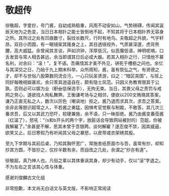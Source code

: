 # 敬超传

徐敬超，字爱抄，号门酱，自幼成熟稳重，风雨不动安如山，气势磅礴，传闻其诞辰天地为之色变，当日日本相扑之能士皆倒地不起，不知其将于日本相扑界无容身之所。其所过之处有凹痕数寸，裂纹长数尺，行时有地鸟。夫敬超之外貌，气宇轩昂，双目小而圆，有一眼镜架其隆身之上，其目透镜视外，气质甚深邃，虎背熊腰，高大威猛。余曾闻其言谈，声如洪钟，浑厚低沉，似恶魔低语，神明呢喃，口舌发音与常人相去甚远，余当即谓其日后必成大器。若其入相扑之行，只惜他不慕名利，对余曰：“滚！”，复不语。吾痛惜其才美不外见，骈死于槽枥之间也。余忆与其深交之日，乃始于九上期末科举。众所周知，酱，虽有恢弘之气，有贤德之才，却不与世俗八股算数同流合污，一心只玩圣贤游，曰之：“暗区突围”，与班上同好每晚相娱甚欢。余只羡其逍遥自在，颇有隐士风范。只因义务教育限其于公孰，否则必可以娱为业（~~职业~~低保选手），无拘无束。当日，其畏父母之责罚与戒网之劳心，遂欲找人徇私舞弊。王衡谦考场与之相邻，便欲以200文贿赂其答案，谦乃正直无私之人，数次以厉色（嘲讽地）拒之。酱乃退而求其次，求吾之答案。余非此等胆识超常之人，不若酱之勇猛，因惧考官觉察与制裁，不敢答。其几次三番求吾，后又以其武力恐吓，软硬兼施，余不语，只一昧拒绝。酱乃由酱变番茄酱（红温了），怒吼：“（s和b开头的两个字，放脏话会导致网站被封的）范姐，你被我解雇了。”余甚是不解，思其未曾于吾银两，谈何解雇？遂忍俊不禁，因其威逼，欲笑又止。后日寒假乃有听闻其父母之暴怒，以皮带或衣架磅其股。

至九下学期与其前后桌，乃知其胸怀宽广，常施舍纸质面巾与吾，虽常有抄，却知抄其方圆，不皆抄之，仅抄半数有余，而自改之几处，余谓之"抄亦有道"。

徐敬超，真乃神人也。凡俗之辈以其体重讽其身，却少有动手，仅以“滚”字退之。不为左右之言该其心性与体重。


感谢刘俊麟古文化组

非常抱歉，本文尚无白话文与英文版，不影响正常阅读
